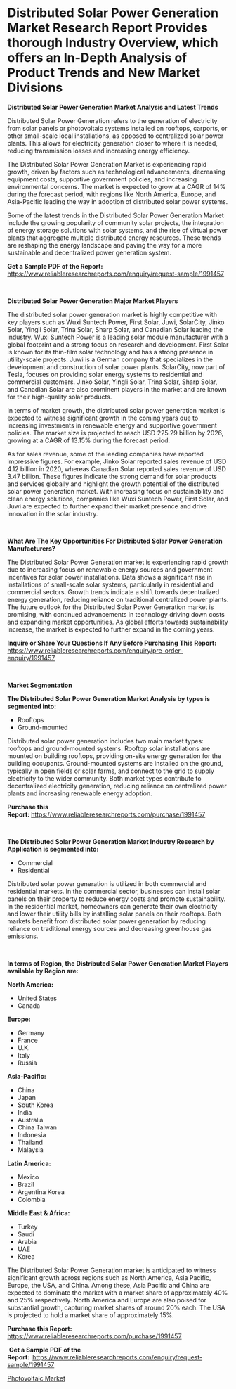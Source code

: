 <p><h1>Distributed Solar Power Generation Market Research Report Provides thorough Industry Overview, which offers an In-Depth Analysis of Product Trends and New Market Divisions</h1></p><p><strong>Distributed Solar Power Generation Market Analysis and Latest Trends</strong></p>
<p><p>Distributed Solar Power Generation refers to the generation of electricity from solar panels or photovoltaic systems installed on rooftops, carports, or other small-scale local installations, as opposed to centralized solar power plants. This allows for electricity generation closer to where it is needed, reducing transmission losses and increasing energy efficiency.</p><p>The Distributed Solar Power Generation Market is experiencing rapid growth, driven by factors such as technological advancements, decreasing equipment costs, supportive government policies, and increasing environmental concerns. The market is expected to grow at a CAGR of 14% during the forecast period, with regions like North America, Europe, and Asia-Pacific leading the way in adoption of distributed solar power systems.</p><p>Some of the latest trends in the Distributed Solar Power Generation Market include the growing popularity of community solar projects, the integration of energy storage solutions with solar systems, and the rise of virtual power plants that aggregate multiple distributed energy resources. These trends are reshaping the energy landscape and paving the way for a more sustainable and decentralized power generation system.</p></p>
<p><strong>Get a Sample PDF of the Report:&nbsp;</strong> <a href="https://www.reliableresearchreports.com/enquiry/request-sample/1991457">https://www.reliableresearchreports.com/enquiry/request-sample/1991457</a></p>
<p>&nbsp;</p>
<p><strong>Distributed Solar Power Generation Major Market Players</strong></p>
<p><p>The distributed solar power generation market is highly competitive with key players such as Wuxi Suntech Power, First Solar, Juwi, SolarCity, Jinko Solar, Yingli Solar, Trina Solar, Sharp Solar, and Canadian Solar leading the industry. Wuxi Suntech Power is a leading solar module manufacturer with a global footprint and a strong focus on research and development. First Solar is known for its thin-film solar technology and has a strong presence in utility-scale projects. Juwi is a German company that specializes in the development and construction of solar power plants. SolarCity, now part of Tesla, focuses on providing solar energy systems to residential and commercial customers. Jinko Solar, Yingli Solar, Trina Solar, Sharp Solar, and Canadian Solar are also prominent players in the market and are known for their high-quality solar products.</p><p>In terms of market growth, the distributed solar power generation market is expected to witness significant growth in the coming years due to increasing investments in renewable energy and supportive government policies. The market size is projected to reach USD 225.29 billion by 2026, growing at a CAGR of 13.15% during the forecast period.</p><p>As for sales revenue, some of the leading companies have reported impressive figures. For example, Jinko Solar reported sales revenue of USD 4.12 billion in 2020, whereas Canadian Solar reported sales revenue of USD 3.47 billion. These figures indicate the strong demand for solar products and services globally and highlight the growth potential of the distributed solar power generation market. With increasing focus on sustainability and clean energy solutions, companies like Wuxi Suntech Power, First Solar, and Juwi are expected to further expand their market presence and drive innovation in the solar industry.</p></p>
<p>&nbsp;</p>
<p><strong>What Are The Key Opportunities For Distributed Solar Power Generation Manufacturers?</strong></p>
<p><p>The Distributed Solar Power Generation market is experiencing rapid growth due to increasing focus on renewable energy sources and government incentives for solar power installations. Data shows a significant rise in installations of small-scale solar systems, particularly in residential and commercial sectors. Growth trends indicate a shift towards decentralized energy generation, reducing reliance on traditional centralized power plants. The future outlook for the Distributed Solar Power Generation market is promising, with continued advancements in technology driving down costs and expanding market opportunities. As global efforts towards sustainability increase, the market is expected to further expand in the coming years.</p></p>
<p><strong>Inquire or Share Your Questions If Any Before Purchasing This Report:</strong> <a href="https://www.reliableresearchreports.com/enquiry/pre-order-enquiry/1991457">https://www.reliableresearchreports.com/enquiry/pre-order-enquiry/1991457</a></p>
<p>&nbsp;</p>
<p><strong>Market Segmentation</strong></p>
<p><strong>The Distributed Solar Power Generation Market Analysis by types is segmented into:</strong></p>
<p><ul><li>Rooftops</li><li>Ground-mounted</li></ul></p>
<p><p>Distributed solar power generation includes two main market types: rooftops and ground-mounted systems. Rooftop solar installations are mounted on building rooftops, providing on-site energy generation for the building occupants. Ground-mounted systems are installed on the ground, typically in open fields or solar farms, and connect to the grid to supply electricity to the wider community. Both market types contribute to decentralized electricity generation, reducing reliance on centralized power plants and increasing renewable energy adoption.</p></p>
<p><strong>Purchase this Report:&nbsp;</strong><a href="https://www.reliableresearchreports.com/purchase/1991457">https://www.reliableresearchreports.com/purchase/1991457</a></p>
<p>&nbsp;</p>
<p><strong>The Distributed Solar Power Generation Market Industry Research by Application is segmented into:</strong></p>
<p><ul><li>Commercial</li><li>Residential</li></ul></p>
<p><p>Distributed solar power generation is utilized in both commercial and residential markets. In the commercial sector, businesses can install solar panels on their property to reduce energy costs and promote sustainability. In the residential market, homeowners can generate their own electricity and lower their utility bills by installing solar panels on their rooftops. Both markets benefit from distributed solar power generation by reducing reliance on traditional energy sources and decreasing greenhouse gas emissions.</p></p>
<p>&nbsp;</p>
<p><strong>In terms of Region, the Distributed Solar Power Generation Market Players available by Region are:</strong></p>
<p>
    <p> <strong> North America: </strong>
        <ul>
            <li>United States</li>
            <li>Canada</li>
        </ul>
        </p> 
    <p> <strong> Europe: </strong>
        <ul>
            <li>Germany</li>
            <li>France</li>
            <li>U.K.</li>
            <li>Italy</li>
            <li>Russia</li>
        </ul>
        </p> 
    <p> <strong> Asia-Pacific: </strong>
        <ul>
            <li>China</li>
            <li>Japan</li>
            <li>South Korea</li>
            <li>India</li>
            <li>Australia</li>
            <li>China Taiwan</li>
            <li>Indonesia</li>
            <li>Thailand</li>
            <li>Malaysia</li>
        </ul>
        </p> 
    <p> <strong> Latin America: </strong>
        <ul>
            <li>Mexico</li>
            <li>Brazil</li>
            <li>Argentina Korea</li>
            <li>Colombia</li>
        </ul>
        </p> 
    <p> <strong> Middle East & Africa: </strong>
        <ul>
            <li>Turkey</li>
            <li>Saudi</li>
            <li>Arabia</li>
            <li>UAE</li>
            <li>Korea</li>
        </ul>
    </p>
    </p>
<p><p>The Distributed Solar Power Generation market is anticipated to witness significant growth across regions such as North America, Asia Pacific, Europe, the USA, and China. Among these, Asia Pacific and China are expected to dominate the market with a market share of approximately 40% and 25% respectively. North America and Europe are also poised for substantial growth, capturing market shares of around 20% each. The USA is projected to hold a market share of approximately 15%.</p></p>
<p><strong>Purchase this Report: </strong><a href="https://www.reliableresearchreports.com/purchase/1991457">https://www.reliableresearchreports.com/purchase/1991457</a></p>
<p>&nbsp;<strong>Get a Sample PDF of the Report:&nbsp;&nbsp;</strong><a href="https://www.reliableresearchreports.com/enquiry/request-sample/1991457">https://www.reliableresearchreports.com/enquiry/request-sample/1991457</a></p>
<p><strong></strong></p>
<p><p><a href="https://github.com/GroverBarry/Market-Research-Report-List-4/blob/main/photovoltaic-market.md">Photovoltaic Market</a></p></p>